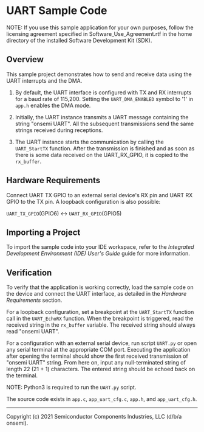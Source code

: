 UART Sample Code
================

NOTE: If you use this sample application for your own purposes, follow the
      licensing agreement specified in Software_Use_Agreement.rtf in the
      home directory of the installed Software Development Kit (SDK).

Overview
--------

This sample project demonstrates how to send and receive data using the UART 
interrupts and the DMA.

1.  By default, the UART interface is configured with TX and RX interrupts for
    a baud rate of 115,200. Setting the `UART_DMA_ENABLED` symbol to '1' in
    `app.h` enables the DMA mode. 

2.  Initially, the UART instance transmits a UART message containing the string 
    "onsemi UART". All the subsequent transmissions send the same
    strings received during receptions.
   
3.  The UART instance starts the communication by calling the `UART_StartTX` 
    function. After the transmission is finished and as soon as there is some
    data received on the UART_RX_GPIO, it is copied to the `rx_buffer`. 
    
Hardware Requirements
---------------------
Connect UART TX GPIO to an external serial device's RX pin and UART RX GPIO to
the TX pin. A loopback configuration is also possible:

`UART_TX_GPIO`(GPIO6)  <->  `UART_RX_GPIO`(GPIO5)

Importing a Project
-------------------
To import the sample code into your IDE workspace, refer to the 
*Integrated Development Environment (IDE) User's Guide* guide for more 
information.
  
Verification
------------
To verify that the application is working correctly, load the sample code on 
the device and connect the UART interface, as detailed in the 
*Hardware Requirements* section. 

For a loopback configuration, set a breakpoint at the `UART_StartTX` function
call in the `UART_EchoRX` function. When the breakpoint is triggered, read the 
received string in the `rx_buffer` variable. The received string should always
read "onsemi UART".

For a configuration with an external serial device, run script `UART.py` or
open any serial terminal at the appropriate COM port. Executing the application
after opening the terminal should show the first received transmission of 
"onsemi UART" string. From here on, input any null-terminated string
of length 22 (21 + 1) characters. The entered string should be echoed back on
the terminal.

NOTE: Python3 is required to run the `UART.py` script.
 
The source code exists in `app.c`, `app_uart_cfg.c`, `app.h`, and 
`app_uart_cfg.h`. 

***
Copyright (c) 2021 Semiconductor Components Industries, LLC
(d/b/a onsemi). 
